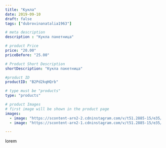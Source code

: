 ```yaml
---
title: "Кукла"
date: 2019-09-10
draft: false
tags: ["dubrovinanatalia1963"]

# meta description
description : "Кукла пакетница"

# product Price
price: "20.00"
priceBefore: "25.00"

# Product Short Description
shortDescription: "Кукла пакетница"

#product ID
productID: "B2Pd2kqHQrb"

# type must be "products"
type: "products"

# product Images
# first image will be shown in the product page
images:
  - image: "https://scontent-arn2-2.cdninstagram.com/v/t51.2885-15/e35/68931631_1348927588589700_1986186482041614302_n.jpg?_nc_ht=scontent-arn2-2.cdninstagram.com&_nc_cat=100&_nc_ohc=SlfKo5tJbRoAX8hcU_d&se=7&tp=1&oh=41cff9bf575b18e3a42556e89bd92837&oe=605B73E3&ig_cache_key=MjEzMDA1MjQ0MDU1MjkzNTA2MA%3D%3D.2"
  - image: "https://scontent-arn2-1.cdninstagram.com/v/t51.2885-15/e35/67800954_381746479175706_2142767647278183632_n.jpg?_nc_ht=scontent-arn2-1.cdninstagram.com&_nc_cat=106&_nc_ohc=RNRgL1y309AAX-j7E2N&se=7&tp=1&oh=883e4d10a56f43fc14c56e519d4f048c&oe=605C8818&ig_cache_key=MjEzMDA1MjQ0MDU0NDc2NzU5OQ%3D%3D.2"

---
```

lorem
